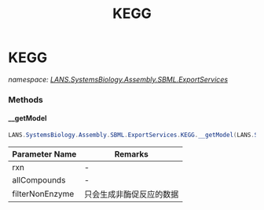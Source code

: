 ﻿---
title: KEGG
---

# KEGG
_namespace: [LANS.SystemsBiology.Assembly.SBML.ExportServices](N-LANS.SystemsBiology.Assembly.SBML.ExportServices.html)_





### Methods

#### __getModel
```csharp
LANS.SystemsBiology.Assembly.SBML.ExportServices.KEGG.__getModel(LANS.SystemsBiology.Assembly.SBML.Level2.Elements.Reaction,System.Collections.Generic.Dictionary{System.String,System.String},System.Boolean)
```


|Parameter Name|Remarks|
|--------------|-------|
|rxn|-|
|allCompounds|-|
|filterNonEnzyme|只会生成非酶促反应的数据|



